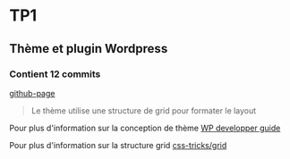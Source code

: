 # TP1
## Thème et plugin  Wordpress
### Contient 12 commits

[github-page](https://Dev2023.github.io/theme-31w)
> Le thème utilise une structure de grid pour formater le layout


Pour plus d'information sur la conception de thème
[WP developper guide](https://developper.wordpress.org/theme)

Pour plus d'information sur la structure grid
[css-tricks/grid](https://css-tricks.com/snippets/css/complete-guide-grid/)